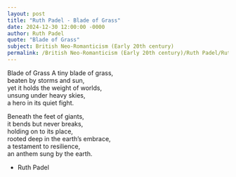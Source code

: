 ```yaml
---
layout: post
title: "Ruth Padel - Blade of Grass"
date: 2024-12-30 12:00:00 -0000
author: Ruth Padel
quote: "Blade of Grass"
subject: British Neo-Romanticism (Early 20th century)
permalink: /British Neo-Romanticism (Early 20th century)/Ruth Padel/Ruth Padel - Blade of Grass
---
```


Blade of Grass
A tiny blade of grass,  
beaten by storms and sun,  
yet it holds the weight of worlds,  
unsung under heavy skies,  
a hero in its quiet fight.

Beneath the feet of giants,  
it bends but never breaks,  
holding on to its place,  
rooted deep in the earth’s embrace,  
a testament to resilience,  
an anthem sung by the earth.

- Ruth Padel
